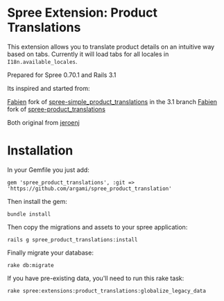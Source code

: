 # Spree Extension: Product Translations
This extension allows you to translate product details on an intuitive way based on tabs.
Currently it will load tabs for all locales in `I18n.available_locales`.

Prepared for Spree 0.70.1 and Rails 3.1

Its inspired and started from:

[Fabien](https://github.com/fabien) fork of [spree-simple_product_translations](https://github.com/fabien/spree-simple_product_translations) in the 3.1 branch
[Fabien](https://github.com/fabien) fork of [spree-product_translations](https://github.com/fabien/spree-product_translations)

Both original from [jeroenj](https://github.com/jeroenj)

# Installation
In your Gemfile you just add:

    gem 'spree_product_translations', :git => 'https://github.com/argami/spree_product_translation'

Then install the gem:

    bundle install

Then copy the migrations and assets to your spree application:

    rails g spree_product_translations:install

Finally migrate your database:

    rake db:migrate

If you have pre-existing data, you'll need to run this rake task:

    rake spree:extensions:product_translations:globalize_legacy_data
